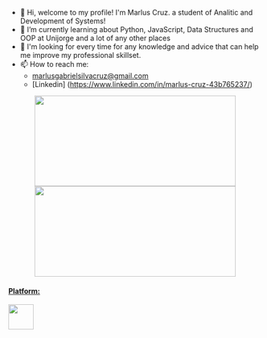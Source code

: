 - 👋 Hi, welcome to my profile! I'm Marlus Cruz. a student of Analitic and Development of Systems!
- 🌱 I’m currently learning about Python, JavaScript, Data Structures and OOP at Unijorge and a lot of any other places
- 👀 I'm looking for every time for any knowledge and advice that can help me improve my professional skillset.
- 📫 How to reach me:
    * marlusgabrielsilvacruz@gmail.com
    * [Linkedin] (https://www.linkedin.com/in/marlus-cruz-43b765237/)

<div align="center">
  <a href="https://github.com/MarluCruz">
  <img height="180em" width="400em" src="https://github-readme-stats-sigma-five.vercel.app/api?username=MarluCruz&show_icons=true&theme=onedark&include_all_commits=true&count_private=true"/>
  <img height="180em" width="400em" src="https://github-readme-stats-sigma-five.vercel.app/api/top-langs/?username=MarluCruz&layout=compact&langs_count=7&theme=onedark"/>
</div>
<div>
 <h4>Platform:</h4>
 <img width="50em" src="https://cdn.jsdelivr.net/gh/devicons/devicon/icons/visualstudio/visualstudio-plain.svg" />
</div>
<!--
**MarluCruz/MarluCruz** is a ✨ _special_ ✨ repository because its `README.md` (this file) appears on your GitHub profile.

Here are some ideas to get you started:

- 🔭 I’m currently working on ...
- 🌱 I’m currently learning ...
- 👯 I’m looking to collaborate on ...
- 🤔 I’m looking for help with ...
- 💬 Ask me about ...
- 📫 How to reach me: ...
- 😄 Pronouns: ...
- ⚡ Fun fact: ...
-->
